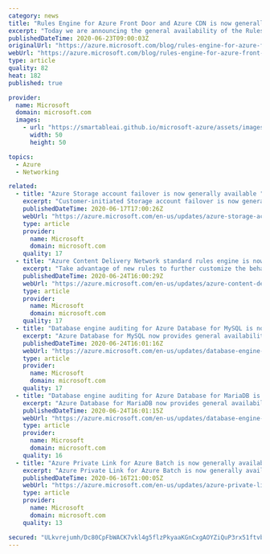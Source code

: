 ```yaml
---
category: news
title: "Rules Engine for Azure Front Door and Azure CDN is now generally available"
excerpt: "Today we are announcing the general availability of the Rules Engine feature on both Azure Front Door and Azure Content Delivery Network (CDN). "
publishedDateTime: 2020-06-23T09:00:03Z
originalUrl: "https://azure.microsoft.com/blog/rules-engine-for-azure-front-door-and-azure-cdn-is-now-generally-available/"
webUrl: "https://azure.microsoft.com/blog/rules-engine-for-azure-front-door-and-azure-cdn-is-now-generally-available/"
type: article
quality: 82
heat: 182
published: true

provider:
  name: Microsoft
  domain: microsoft.com
  images:
    - url: "https://smartableai.github.io/microsoft-azure/assets/images/organizations/microsoft.com-50x50.jpg"
      width: 50
      height: 50

topics:
  - Azure
  - Networking

related:
  - title: "Azure Storage account failover is now generally available "
    excerpt: "Customer-initiated Storage account failover is now generally available, allowing you to determine when to initiate a failover instead of waiting for Microsoft to do so."
    publishedDateTime: 2020-06-17T17:00:26Z
    webUrl: "https://azure.microsoft.com/en-us/updates/azure-storage-account-failover-ga/"
    type: article
    provider:
      name: Microsoft
      domain: microsoft.com
    quality: 17
  - title: "Azure Content Delivery Network standard rules engine is now available "
    excerpt: "Take advantage of new rules to further customize the behavior of standard Azure Content Delivery Network to best meet the needs of your customers. Use the rules engine to modify request and response headers or dynamically override your existing route behavior based on incoming requests. Now generally"
    publishedDateTime: 2020-06-24T16:00:29Z
    webUrl: "https://azure.microsoft.com/en-us/updates/azure-content-delivery-network-standard-rules-engine-is-now-available/"
    type: article
    provider:
      name: Microsoft
      domain: microsoft.com
    quality: 17
  - title: "Database engine auditing for Azure Database for MySQL is now available"
    excerpt: "Azure Database for MySQL now provides general availability support for using audit logs to record database activity and events such as connections and queries."
    publishedDateTime: 2020-06-24T16:01:16Z
    webUrl: "https://azure.microsoft.com/en-us/updates/database-engine-auditing-for-azure-database-for-mysql-is-now-available/"
    type: article
    provider:
      name: Microsoft
      domain: microsoft.com
    quality: 17
  - title: "Database engine auditing for Azure Database for MariaDB is now available"
    excerpt: "Azure Database for MariaDB now provides general availability support for using audit logs to record database activity and events such as connections and queries."
    publishedDateTime: 2020-06-24T16:01:15Z
    webUrl: "https://azure.microsoft.com/en-us/updates/database-engine-auditing-for-azure-database-for-mariadb-is-now-available/"
    type: article
    provider:
      name: Microsoft
      domain: microsoft.com
    quality: 16
  - title: "Azure Private Link for Azure Batch is now generally available in select regions"
    excerpt: "Azure Private Link for Azure Batch is now generally available in the West US 2, East US, South Central US, US Gov Virginia, and US Gov Arizona regions"
    publishedDateTime: 2020-06-16T21:00:05Z
    webUrl: "https://azure.microsoft.com/en-us/updates/azure-private-link-for-azure-batch-is-now-generally-available-in-select-regions/"
    type: article
    provider:
      name: Microsoft
      domain: microsoft.com
    quality: 13

secured: "ULkvrejumh/Dc80CpFbWACK7vkl4g5flzPkyaaKGnCxgAOYZiQuP3rx51ftvbeFMknAWLHl5/prWsOeM46sLjRSZMtyVPdJcHU8VdpKFYddECpK98nu8MJYoxlPHhebBXT1ASXB8Mgb56ii7mE1476kophHWnu5gYbHmdYlpI3S7CWIKpowTRN2ZpqSoD9HTKj3IZS5r88ot1WmTWXT5lPSiUUhHiblh3G5VXwsOHDW1KYajGOnAIRELDxw6aclDjM3NTNWP1r/h09W8UZxs5yoIf3ApsWsa0Bp87PPnvw4cRj/lI+5bFa8YXTvUfAJLcsWI/hJR1znOmbkS7a7bdwim2x0L/GQ2MQM/87iQyn8=;8yGwNtrqo5vAHbWMw3fE5A=="
---
```


